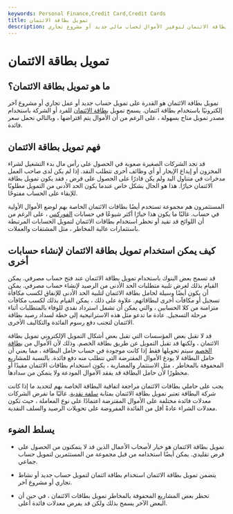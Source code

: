 ```yaml
---
keywords: Personal Finance,Credit Card,Credit Cards
title: تمويل بطاقة الائتمان
description: تمويل بطاقة الائتمان هو استخدام حساب بطاقة الائتمان لتوفير الأموال لحساب مالي جديد أو مشروع تجاري.
---
```


# تمويل بطاقة الائتمان
## ما هو تمويل بطاقة الائتمان؟

تمويل بطاقة الائتمان هو القدرة على تمويل حساب جديد أو عمل تجاري أو مشروع آخر إلكترونيًا باستخدام بطاقة ائتمان. يسمح تمويل [بطاقة الائتمان](/creditcard) للفرد أو الشركة باستخدام مصدر تمويل متاح بسهولة ، على الرغم من أن الأموال يتم اقتراضها ، وبالتالي تحمل سعر فائدة.

## فهم تمويل بطاقة الائتمان

قد تجد الشركات الصغيرة صعوبة في الحصول على رأس مال بدء التشغيل لشراء المخزون أو إيداع الإيجار أو أي وظائف أخرى تتطلب النقد. إذا لم يكن لدى صاحب العمل مدخرات في متناول اليد ولم يكن قادرًا على الحصول على قرض ، فقد يكون تمويل بطاقة الائتمان خيارًا. هذا هو الحال بشكل خاص عندما يكون الحد الأدنى من التمويل مطلوبًا للإبقاء على الحساب مفتوحًا.

المستثمرون هم مجموعة تستخدم أيضًا بطاقات الائتمان الخاصة بهم لوضع الأموال الأولية في حساب. غالبًا ما يكون هذا خيارًا أكثر شيوعًا في حسابات [الفوركس](/forex) ، على الرغم من أن اللوائح قد تقيد أو تحظر استخدام بطاقات الائتمان لتمويل الحسابات المرتبطة باستثمارات عالية المخاطر ، مثل المشتقات والعملات.

## كيف يمكن استخدام تمويل بطاقة الائتمان لإنشاء حسابات أخرى

قد تسمح بعض البنوك باستخدام تمويل بطاقة الائتمان عند فتح حساب مصرفي. يمكن القيام بذلك لغرض تلبية متطلبات الحد الأدنى من الرصيد لإنشاء حساب مصرفي. يمكن أن يكون أيضًا وسيلة لحامل بطاقة الائتمان لتلبية الحد الأدنى للإنفاق لكسب مكافأة تسجيل أو مكافآت أخرى لبطاقاتهم. علاوة على ذلك ، يمكن القيام بذلك لكسب مكافآت متزامنة من كلا الحسابين ، والتي يمكن أن تشمل استرداد نقدي للوفاء بالمتطلبات أثناء مرحلة التسجيل. عادة ما تدعو مثل هذه الاستراتيجية إلى خطة لسداد رصيد بطاقة الائتمان لتجنب دفع رسوم الفائدة والتكاليف الأخرى.

قد لا تقبل بعض المؤسسات التي تقبل بعض أشكال التمويل الإلكتروني تمويل بطاقة الائتمان ، ولكنها قد تقبل التمويل عن طريق بطاقة الخصم. وذلك لأن الأموال من [بطاقة الخصم](/debitcard) سيتم تحويلها فقط إذا كانت موجودة في حساب حامل البطاقة ، مما يعني أن حامل البطاقة لا يودع الأموال المقترضة التي تتطلب منه دفع فائدة. بالنسبة للمشاريع المحفوفة بالمخاطر ، مثل الاستثمار والمضاربة ، يكون استخدام بطاقات الائتمان مقيدًا أو محظورًا لأن حامل البطاقة قد يفقد الأموال المودعة ولا يتمكن من سدادها.

يجب على حاملي بطاقات الائتمان مراجعة اتفاقية البطاقة الخاصة بهم لتحديد ما إذا كانت شركة البطاقة تعتبر تمويل بطاقة الائتمان بمثابة [سلفة نقدية](/cashadvance). غالبًا ما تفرض الشركات معدلات فائدة مختلفة على الأموال المقترضة اعتمادًا على نوع المعاملة ، حيث تكون معدلات الشراء عادةً أقل من الفائدة المفروضة على تحويلات الرصيد والسلف النقدية.

## يسلط الضوء

- تمويل بطاقة الائتمان هو خيار لأصحاب الأعمال الذين قد لا يتمكنون من الحصول على قرض تقليدي. يمكن أيضًا استخدامه من قبل مجموعة من المستثمرين لتمويل حساب جماعي.

- يتضمن تمويل بطاقة الائتمان استخدام بطاقة ائتمان لتمويل حساب جديد أو نشاط تجاري أو مشروع آخر.

- تحظر بعض المشاريع المحفوفة بالمخاطر تمويل بطاقات الائتمان ، في حين أن البعض الآخر يسمح بذلك ولكن قد يفرض معدلات فائدة أعلى.

